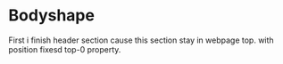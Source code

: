 # Bodyshape
  First i finish header section cause this section stay in webpage top. with position fixesd top-0 property.
 
